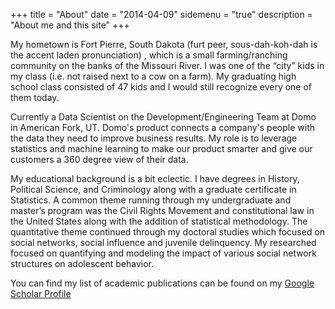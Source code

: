 +++
title = "About"
date = "2014-04-09"
sidemenu = "true"
description = "About me and this site"
+++

My hometown is Fort Pierre, South Dakota (furt peer, sous-dah-koh-dah is the accent laden pronunciation) , which is a small farming/ranching community on the banks of the Missouri River. I was one of the “city” kids in my class (i.e. not raised next to a cow on a farm). My graduating high school class consisted of 47 kids and I would still recognize every one of them today.

Currently a Data Scientist on the Development/Engineering Team at Domo in American Fork, UT. Domo's product connects a company's  people with the data they need to improve business results. My role is to leverage statistics and machine learning to make our product smarter and give our customers a 360 degree view of their data.

My educational background is a bit eclectic. I have degrees in History, Political Science, and Criminology along with a graduate certificate in Statistics. A common theme running through my undergraduate and master’s program was the Civil Rights Movement and constitutional law in the United States along with the addition of statistical methodology. The quantitative theme continued through my doctoral studies which focused on social networks, social influence and juvenile delinquency. My researched focused on quantifying and modeling the impact of various social network structures on adolescent behavior.

You can find my list of academic publications can be found on my [Google Scholar Profile](https://scholar.google.com/citations?user=ippq3CwAAAAJ&hl=en)



